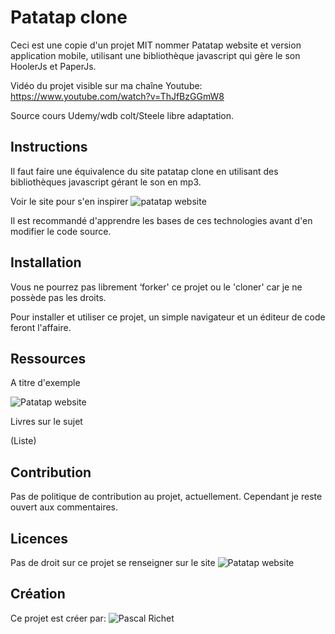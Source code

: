 # Patatap clone

Ceci est une copie d'un projet MIT nommer Patatap website et version application mobile, utilisant une bibliothèque javascript qui gère le son HoolerJs et PaperJs. 

Vidéo du projet visible sur ma chaîne Youtube: https://www.youtube.com/watch?v=ThJfBzGGmW8

Source cours Udemy/wdb colt/Steele libre adaptation. 

## Instructions

Il faut faire une équivalence du site patatap clone en utilisant des bibliothèques javascript gérant le son en mp3.

Voir le site pour s'en inspirer ![patatap website](https://patatap.com/)

Il est recommandé d'apprendre les bases de ces technologies avant d'en modifier le code source.

## Installation

Vous ne pourrez pas librement ‘forker' ce projet ou le 'cloner' car je ne possède pas les droits.

Pour installer et utiliser ce projet, un simple navigateur et un éditeur de code feront l'affaire.

## Ressources 

A titre d'exemple

![Patatap website](https://patatap.com/)

Livres sur le sujet

(Liste)

## Contribution

Pas de politique de contribution au projet, actuellement.
Cependant je reste ouvert aux commentaires.

## Licences

Pas de droit sur ce projet se renseigner sur le site ![Patatap website](https://patatap.com/)

## Création

Ce projet est créer par: ![Pascal Richet](https://github.com/PascalR2014)
